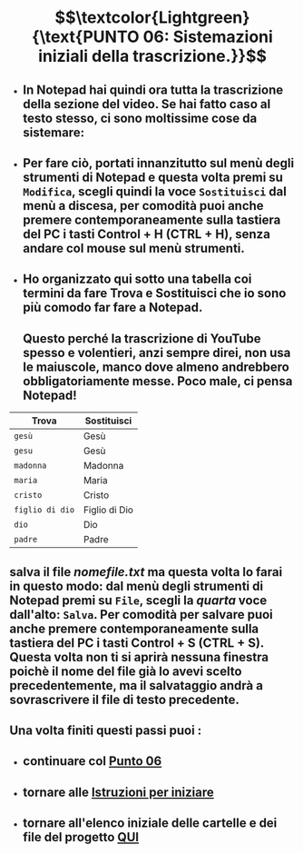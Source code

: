 # $$\textcolor{Lightgreen}{\text{PUNTO 06: Sistemazioni iniziali della trascrizione.}}$$

- ## In Notepad hai quindi ora tutta la trascrizione della sezione del video. Se hai fatto caso al testo stesso, ci sono moltissime cose da sistemare: ##
- ## Per fare ciò, portati innanzitutto sul menù degli strumenti di Notepad e questa volta premi su `Modifica`, scegli quindi la voce `Sostituisci` dal menù a discesa, per comodità puoi anche premere contemporaneamente sulla tastiera del PC i tasti Control + H (CTRL + H), senza andare col mouse sul menù strumenti. ##
- ## Ho organizzato qui sotto una tabella coi termini da fare Trova e Sostituisci che io sono più comodo far fare a Notepad. ##
  ## Questo perché la trascrizione di YouTube spesso e volentieri, anzi sempre direi, non usa le maiuscole, manco dove almeno andrebbero obbligatoriamente messe. Poco male, ci pensa Notepad! ##

| Trova  | Sostituisci |
| ------ | ----------- |
| `gesù` | Gesù |
| `gesu` | Gesù |
| `madonna` | Madonna |
| `maria` | Maria |
| `cristo` | Cristo |
| `figlio di dio` | Figlio di Dio |
| `dio` | Dio |
| `padre` | Padre |

## salva il file *nomefile.txt* ma questa volta lo farai in questo modo: dal menù degli strumenti di Notepad premi su `File`, scegli la *quarta* voce dall'alto: `Salva`. Per comodità per salvare puoi anche premere contemporaneamente sulla tastiera del PC i tasti Control + S (CTRL + S). Questa volta non ti si aprirà nessuna finestra poichè il nome del file già lo avevi scelto precedentemente, ma il salvataggio andrà a sovrascrivere il file di testo precedente. ##


## Una volta finiti questi passi puoi :
- ## continuare col [Punto 06](https://github.com/EmanueleTinari/Pensieri/blob/main/Istruzioni/06_)
- ## tornare alle [Istruzioni per iniziare](https://github.com/EmanueleTinari/Pensieri/blob/main/Istruzioni%20per%20iniziare.md)
- ## tornare all'elenco iniziale delle cartelle e dei file del progetto [QUI](https://github.com/EmanueleTinari/Pensieri)
